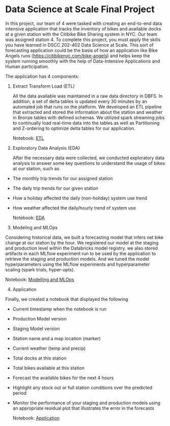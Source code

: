 # Data Science at Scale Final Project

In this project, our team of 4 were tasked with creating an end-to-end data intensive application that tracks the inventory of bikes and available docks at a given station with the Citibike Bike Sharing system in NYC. Our team was assigned station 4. To complete this project, you must apply the skills you have learned in DSCC 202-402 Data Science at Scale. This sort of forecasting application could be the basis of how an application like Bike Angels runs (https://citibikenyc.com/bike-angels) and helps keep the system running smoothly with the
help of Data-Intensive Applications and Human participation.

The application has 4 components:

1. Extract Transform Load (ETL)

   All the data available was maintained in a raw data directory in DBFS. In addition, a set of delta tables is updated every 30 minutes by an automated job that runs on the platform. We developed an ETL pipeline that extracted and stored the information about the station and weather in Bronze tables with defined schemas. We utilized spark streaming jobs to continually load real-time data into the tables as well as Partitioning and Z-ordering to optimize delta tables for our application.

   Notebook: [ETL](https://github.com/hvu76/Data-Science-at-Scale-final-project/blob/main/final_project/01%20etl.py)
   
3. Exploratory Data Analysis (EDA)

   After the necessary data were collected, we conducted exploratory data analysis to answer some key questions to understand the usage of bikes at our station, such as
- The monthly trip trends for our assigned station
- The daily trip trends for our given station
- How a holiday affected the daily (non-holiday) system use trend
- How weather affected the daily/hourly trend of system use

  Notebook: [EDA](https://github.com/hvu76/Data-Science-at-Scale-final-project/blob/main/final_project/02%20eda.py)
  
3. Modeling and MLOps
  
  Considering historical data, we built a forecasting model that infers net bike change at our station by the hour. We registered our model at the staging and production level within the Databricks model registry. we also stored artifacts in each MLflow experiment run to be used by the application to retrieve the staging and production models. And we tuned the model hyperparameters using the MLflow experiments and hyperparameter scaling (spark trials, hyper-opts).

  Notebook: [Modelling and MLOps](https://github.com/hvu76/Data-Science-at-Scale-final-project/blob/main/final_project/03%20mdl.py)
  
4. Application
  
  Finally, we created a notebook that displayed the following
- Current timestamp when the notebook is run 
- Production Model version
- Staging Model version
- Station name and a map location (marker)
- Current weather (temp and precip)
- Total docks at this station
- Total bikes available at this station
- Forecast the available bikes for the next 4 hours
- Highlight any stock out or full station conditions over the predicted period
- Monitor the performance of your staging and production models using an appropriate residual plot that illustrates the error in the forecasts

  Notebook: [Application](https://github.com/hvu76/Data-Science-at-Scale-final-project/blob/main/final_project/04%20app.py)


